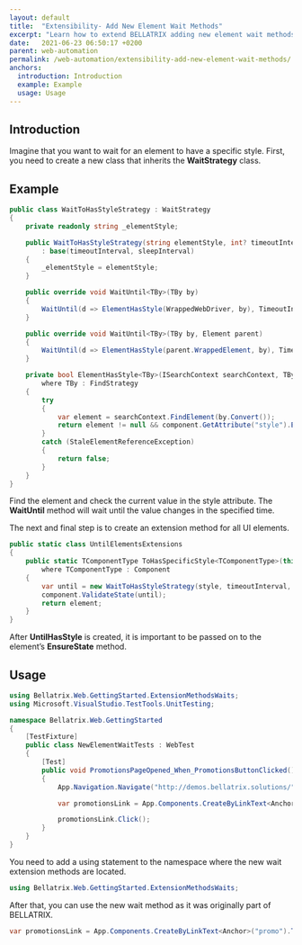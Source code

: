 ```yaml
---
layout: default
title:  "Extensibility- Add New Element Wait Methods"
excerpt: "Learn how to extend BELLATRIX adding new element wait methods."
date:   2021-06-23 06:50:17 +0200
parent: web-automation
permalink: /web-automation/extensibility-add-new-element-wait-methods/
anchors:
  introduction: Introduction
  example: Example
  usage: Usage
---
```

Introduction
------------
Imagine that you want to wait for an element to have a specific style. First, you need to create a new class that inherits the **WaitStrategy** class.

Example
-------
```csharp
public class WaitToHasStyleStrategy : WaitStrategy
{
    private readonly string _elementStyle;

    public WaitToHasStyleStrategy(string elementStyle, int? timeoutInterval = null, int? sleepInterval = null)
        : base(timeoutInterval, sleepInterval)
    {
        _elementStyle = elementStyle;
    }

    public override void WaitUntil<TBy>(TBy by)
    {
        WaitUntil(d => ElementHasStyle(WrappedWebDriver, by), TimeoutInterval, SleepInterval);
    }

    public override void WaitUntil<TBy>(TBy by, Element parent)
    {
        WaitUntil(d => ElementHasStyle(parent.WrappedElement, by), TimeoutInterval, SleepInterval);
    }

    private bool ElementHasStyle<TBy>(ISearchContext searchContext, TBy by)
        where TBy : FindStrategy
    {
        try
        {
            var element = searchContext.FindElement(by.Convert());
            return element != null && component.GetAttribute("style").Equals(_elementStyle);
        }
        catch (StaleElementReferenceException)
        {
            return false;
        }
    }
}
```
Find the element and check the current value in the style attribute. The **WaitUntil** method will wait until the value changes in the specified time.

The next and final step is to create an extension method for all UI elements.

```csharp
public static class UntilElementsExtensions
{
    public static TComponentType ToHasSpecificStyle<TComponentType>(this TComponentType element, string style, int? timeoutInterval = null, int? sleepInterval = null)
        where TComponentType : Component
    {
        var until = new WaitToHasStyleStrategy(style, timeoutInterval, sleepInterval);
        component.ValidateState(until);
        return element;
    }
}
```
After **UntilHasStyle** is created, it is important to be passed on to the element’s **EnsureState** method.

Usage
------------
```csharp
using Bellatrix.Web.GettingStarted.ExtensionMethodsWaits;
using Microsoft.VisualStudio.TestTools.UnitTesting;

namespace Bellatrix.Web.GettingStarted
{
    [TestFixture]
    public class NewElementWaitTests : WebTest
    {
        [Test]
        public void PromotionsPageOpened_When_PromotionsButtonClicked()
        {
            App.Navigation.Navigate("http://demos.bellatrix.solutions/");

            var promotionsLink = App.Components.CreateByLinkText<Anchor>("promo").ToHasStyle("padding: 1.618em 1em");

            promotionsLink.Click();
        }
    }
}
```
You need to add a using statement to the namespace where the new wait extension methods are located.

```csharp
using Bellatrix.Web.GettingStarted.ExtensionMethodsWaits;
```
After that, you can use the new wait method as it was originally part of BELLATRIX.
```csharp
var promotionsLink = App.Components.CreateByLinkText<Anchor>("promo").ToHasStyle("padding: 1.618em 1em");
```